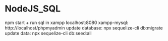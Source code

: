 # NodeJS_SQL

npm start + run sql in xampp
localhost:8080
xampp-mysql: http://localhost/phpmyadmin
update database: npx sequelize-cli db:migrate
update data: npx sequelize-cli db:seed:all
